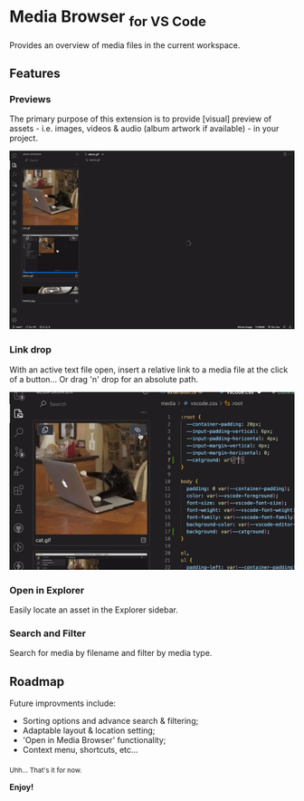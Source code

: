 # Media Browser <sub>for VS Code</sub>

Provides an overview of media files in the current workspace.

## Features

### Previews
The primary purpose of this extension is to provide [visual] preview of assets - i.e. images, videos & audio (album artwork if available) - in your project.

![Preview assets and Open in Explorer](/images/1.gif "Preview assets and Open in Explorer")


### Link drop
With an active text file open, insert a relative link to a media file at the click of a button... Or drag 'n' drop for an absolute path.

![Insert links to your assets from the ](/images/2.gif "Insert links to your assets")

### Open in Explorer
Easily locate an asset in the Explorer sidebar.

### Search and Filter
Search for media by filename and filter by media type.

## Roadmap
Future improvments include:
- Sorting options and advance search & filtering;
- Adaptable layout & location setting;
- 'Open in Media Browser' functionality;
- Context menu, shortcuts, etc...

<sub>Uhh... That's it for now.</sub>

**Enjoy!**
